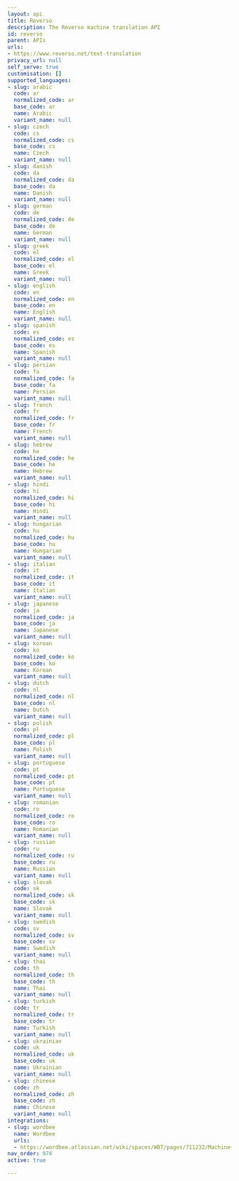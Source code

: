 ```yaml
---
layout: api
title: Reverso
description: The Reverso machine translation API
id: reverso
parent: APIs
urls:
- https://www.reverso.net/text-translation
privacy_url: null
self_serve: true
customisation: []
supported_languages:
- slug: arabic
  code: ar
  normalized_code: ar
  base_code: ar
  name: Arabic
  variant_name: null
- slug: czech
  code: cs
  normalized_code: cs
  base_code: cs
  name: Czech
  variant_name: null
- slug: danish
  code: da
  normalized_code: da
  base_code: da
  name: Danish
  variant_name: null
- slug: german
  code: de
  normalized_code: de
  base_code: de
  name: German
  variant_name: null
- slug: greek
  code: el
  normalized_code: el
  base_code: el
  name: Greek
  variant_name: null
- slug: english
  code: en
  normalized_code: en
  base_code: en
  name: English
  variant_name: null
- slug: spanish
  code: es
  normalized_code: es
  base_code: es
  name: Spanish
  variant_name: null
- slug: persian
  code: fa
  normalized_code: fa
  base_code: fa
  name: Persian
  variant_name: null
- slug: french
  code: fr
  normalized_code: fr
  base_code: fr
  name: French
  variant_name: null
- slug: hebrew
  code: he
  normalized_code: he
  base_code: he
  name: Hebrew
  variant_name: null
- slug: hindi
  code: hi
  normalized_code: hi
  base_code: hi
  name: Hindi
  variant_name: null
- slug: hungarian
  code: hu
  normalized_code: hu
  base_code: hu
  name: Hungarian
  variant_name: null
- slug: italian
  code: it
  normalized_code: it
  base_code: it
  name: Italian
  variant_name: null
- slug: japanese
  code: ja
  normalized_code: ja
  base_code: ja
  name: Japanese
  variant_name: null
- slug: korean
  code: ko
  normalized_code: ko
  base_code: ko
  name: Korean
  variant_name: null
- slug: dutch
  code: nl
  normalized_code: nl
  base_code: nl
  name: Dutch
  variant_name: null
- slug: polish
  code: pl
  normalized_code: pl
  base_code: pl
  name: Polish
  variant_name: null
- slug: portuguese
  code: pt
  normalized_code: pt
  base_code: pt
  name: Portuguese
  variant_name: null
- slug: romanian
  code: ro
  normalized_code: ro
  base_code: ro
  name: Romanian
  variant_name: null
- slug: russian
  code: ru
  normalized_code: ru
  base_code: ru
  name: Russian
  variant_name: null
- slug: slovak
  code: sk
  normalized_code: sk
  base_code: sk
  name: Slovak
  variant_name: null
- slug: swedish
  code: sv
  normalized_code: sv
  base_code: sv
  name: Swedish
  variant_name: null
- slug: thai
  code: th
  normalized_code: th
  base_code: th
  name: Thai
  variant_name: null
- slug: turkish
  code: tr
  normalized_code: tr
  base_code: tr
  name: Turkish
  variant_name: null
- slug: ukrainian
  code: uk
  normalized_code: uk
  base_code: uk
  name: Ukrainian
  variant_name: null
- slug: chinese
  code: zh
  normalized_code: zh
  base_code: zh
  name: Chinese
  variant_name: null
integrations:
- slug: wordbee
  name: Wordbee
  urls:
  - https://wordbee.atlassian.net/wiki/spaces/WBT/pages/711232/Machine+Translation+Settings
nav_order: 974
active: true

---
```


